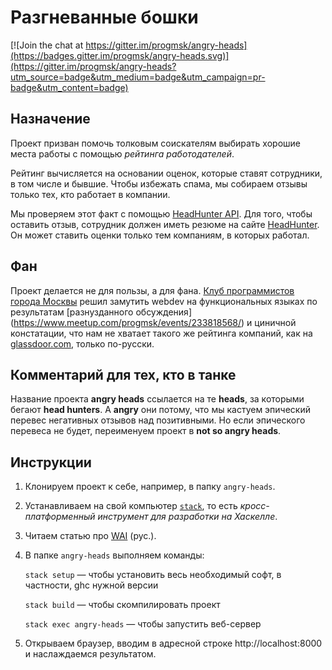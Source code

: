 # Разгневанные бошки

[![Join the chat at https://gitter.im/progmsk/angry-heads](https://badges.gitter.im/progmsk/angry-heads.svg)](https://gitter.im/progmsk/angry-heads?utm_source=badge&utm_medium=badge&utm_campaign=pr-badge&utm_content=badge)

## Назначение

Проект призван помочь толковым соискателям выбирать хорошие места работы с помощью *рейтинга работодателей*.

Рейтинг вычисляется на основании оценок, которые ставят сотрудники, в том числе и бывшие. Чтобы избежать спама,
мы собираем отзывы только тех, кто работает в компании.

Мы проверяем этот факт с помощью [HeadHunter API](https://dev.hh.ru/). Для того, чтобы оставить отзыв, сотрудник
должен иметь резюме на сайте [HeadHunter](https://hh.ru). Он может ставить оценки только тем компаниям, в которых работал.

## Фан

Проект делается не для пользы, а для фана. [Клуб программистов города Москвы](http://www.meetup.com/progmsk/)
решил замутить webdev на функциональных языках по результатам [разнузданного обсуждения] (https://www.meetup.com/progmsk/events/233818568/) и циничной констатации, что нам не хватает такого же рейтинга компаний,
как на [glassdoor.com](https://www.glassdoor.com/Reviews/moscow-reviews-SRCH_IL.0,6_IM1159.htm), только по-русски.

## Комментарий для тех, кто в танке

Название проекта **angry heads** ссылается на те **heads**, за которыми бегают **head hunters**. А **angry** они потому, что
мы кастуем эпический перевес негативных отзывов над позитивными. Но если эпического перевеса не будет, переименуем проект в **not so angry heads**.

## Инструкции

1. Клонируем проект к себе, например, в папку `angry-heads`.

2. Устанавливаем на свой компьютер [`stack`](https://docs.haskellstack.org/en/stable/README/), то есть
   *кросс-платформенный инструмент для разработки на Хаскелле*.

3. Читаем статью про [WAI](http://ruhaskell.org/posts/web/2015/09/01/wai-rpc.html) (рус.).

4. В папке `angry-heads` выполняем команды:

   `stack setup`&nbsp;&mdash; чтобы установить весь необходимый софт, в частности, ghc нужной версии
   
   `stack build`&nbsp;&mdash; чтобы скомпилировать проект
   
   `stack exec angry-heads`&nbsp;&mdash; чтобы запустить веб-сервер

5. Открываем браузер, вводим в адресной строке http://localhost:8000 и наслаждаемся результатом.
